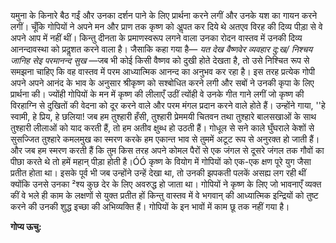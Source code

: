 यमुना के किनारे बैठ गईं और उनका दर्शन पाने के लिए प्रार्थना करने लगीं और उनके यश का गायन करने लगीं। चूँकि गोपियों ने अपने मन और प्राण तक कृष्ण को अॢपत कर दिये थे अतएव विरह की दिव्य पीड़ा से वे अपने आप में नहीं थीं। किन्तु दीनता के प्रमाणस्वरूप लगने वाला उनका रोदन वास्तव में उनकी दिव्य आनन्दावस्था को प्रदॢशत करने वाला है। जैसाकि कहा गया है— *यत देख वैष्णवेर* *व्यवहार दु:ख/ निश्चय जानिह सेइ परमानन्द सुख* —जब भी कोई किसी वैष्णव को दुखी होते देखता है, तो उसे निश्चित रूप से समझना चाहिए कि वह वास्तव में परम आध्यात्मिक आनन्द का अनुभव कर रहा है। इस तरह प्रत्येक गोपी अपने अपने आनंद के भाव के अनुसार श्रीकृष्ण को सश्बोधित करने लगी और सबों ने उनकी कृपा के लिए प्रार्थना की। ज्योंही गोपियों के मन में कृष्ण की लीलाएँ उठीं त्योंही वे उनके गीत गाने लगीं जो कृष्ण की विरहाग्नि से दुखितों की वेदना को दूर करने वाले और परम मंगल प्रदान करने वाले होते हैं। उन्होंने गाया, ''हे स्वामी, हे प्रिय, हे छलिया! जब हम तुश्हारी हँसी, तुश्हारी प्रेममयी चितवन तथा तुश्हारे बालसखाओं के साथ तुश्हारी लीलाओं को याद करती हैं, तो हम अतीव क्षुब्ध हो उठती हैं। गोधूल से सने काले घुँघराले केशों से सुसज्जित तुश्हारे कमलमुख का स्मरण करके हम एकान्त भाव से तुममें अटूट रूप से अनुरक्त हो जाती हैं। और जब हम स्मरण करती हैं कि तुम किस तरह अपने कोमल पैरों से एक जंगल से दूसरे जंगल तक गौवों का पीछा करते थे तो हमें महान् पीड़ा होती है।ÓÓ कृष्ण के वियोग में गोपियों को एक-एक क्षण पूरे युग जैसा प्रतीत होता था। इसके पूर्व भी जब उन्होंने उन्हें देखा था, तो उनकी झपकती पलकें असह्य लग रही थीं क्योंकि उनसे उनका ²श्य कुछ देर के लिए अवरुद्ध हो जाता था। गोपियों ने कृष्ण के लिए जो भावनाएँ व्यक्त कीं वे भले ही काम के लक्षणों से युक्त प्रतीत हों किन्तु वास्तव में वे भगवान् की आध्यात्मिक इन्द्रियों को तुष्ट करने की उनकी शुद्ध इच्छा की अभिव्यक्ति हैं। गोपियों के इन भावों में काम छू तक नहीं गया है।  

**गोप्य ऊचु:** 